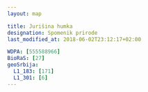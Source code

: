 ```yaml
---
layout: map

title: Jurišina humka
designation: Spomenik prirode
last_modified_at: 2018-06-02T23:12:17+02:00

WDPA: [555588966]
BioRaS: [27]
geoSrbija:
  L1_183: [171]
  L1_301: [6]
---
```

